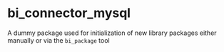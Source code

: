 # bi_connector_mysql

A dummy package used for initialization of new library packages
either manually or via the `bi_package` tool
